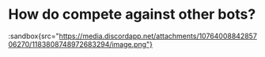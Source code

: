 # How do compete against other bots?

:sandbox{src="https://media.discordapp.net/attachments/1076400884285706270/1183808748972683294/image.png"}